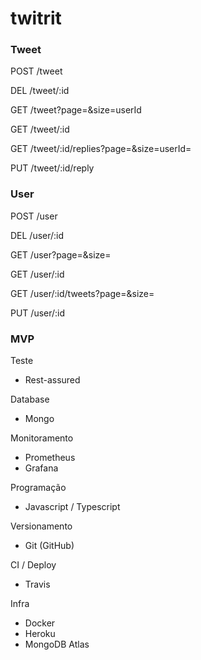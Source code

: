 # twitrit


### Tweet

POST /tweet

DEL /tweet/:id

GET /tweet?page=&size=userId

GET /tweet/:id

GET /tweet/:id/replies?page=&size=userId=

PUT /tweet/:id/reply


### User

POST /user

DEL /user/:id

GET /user?page=&size=

GET /user/:id

GET /user/:id/tweets?page=&size=

PUT /user/:id

### MVP

Teste
- Rest-assured

Database
- Mongo

Monitoramento
- Prometheus
- Grafana

Programação
- Javascript / Typescript

Versionamento
- Git (GitHub)

CI / Deploy
- Travis

Infra
- Docker
- Heroku
- MongoDB Atlas
